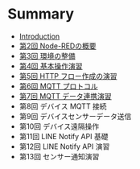 # Summary

* [Introduction](README.md)
* [第2回 Node-REDの概要](lecture02/00-introduction.md)
* [第3回 環境の整備](lecture03/00-introduction.md)
* [第4回 基本操作演習](lecture04/00-introduction.md)
* [第5回 HTTP フロー作成の演習](lecture05/00-introduction.md)
* [第6回 MQTT プロトコル](lecture06/00-introduction.md)
* [第7回 MQTT データ連携演習](lecture07/00-introduction.md)
* 第8回 デバイス MQTT 接続
* 第9回 デバイスセンサーデータ送信
* 第10回 デバイス遠隔操作
* 第11回 LINE Notify API 基礎
* 第12回 LINE Notify API 演習
* 第13回 センサー通知演習